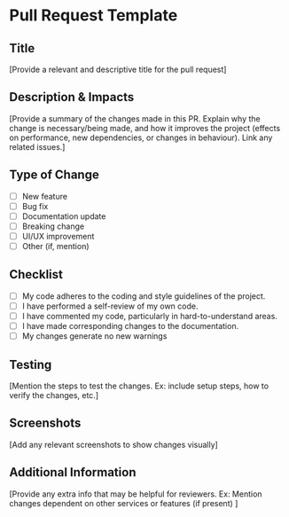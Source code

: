 # Pull Request Template

## Title
[Provide a relevant and descriptive title for the pull request]

## Description & Impacts
[Provide a summary of the changes made in this PR. Explain why the change is necessary/being made, and how it improves the project (effects on performance, new dependencies, or changes in behaviour). Link any related issues.]

## Type of Change 
- [ ] New feature
- [ ] Bug fix
- [ ] Documentation update
- [ ] Breaking change
- [ ] UI/UX improvement 
- [ ] Other (if, mention)

## Checklist
- [ ] My code adheres to the coding and style guidelines of the project.
- [ ] I have performed a self-review of my own code.
- [ ] I have commented my code, particularly in hard-to-understand areas.
- [ ] I have made corresponding changes to the documentation.
- [ ] My changes generate no new warnings 

## Testing
[Mention the steps to test the changes. Ex: include setup steps, how to verify the changes, etc.]

## Screenshots
[Add any relevant screenshots to show changes visually]

## Additional Information
[Provide any extra info that may be helpful for reviewers. Ex: Mention changes dependent on other services or features (if present) ]

